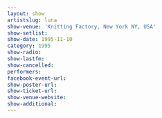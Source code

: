 ```yaml
---
layout: show
artistslug: luna
show-venue: 'Knitting Factory, New York NY, USA'
show-setlist: 
show-date: 1995-11-10
category: 1995
show-radio: 
show-lastfm: 
show-cancelled: 
performers: 
facebook-event-url: 
show-poster-url: 
show-ticket-url: 
show-venue-website: 
show-additional: 
---
```


